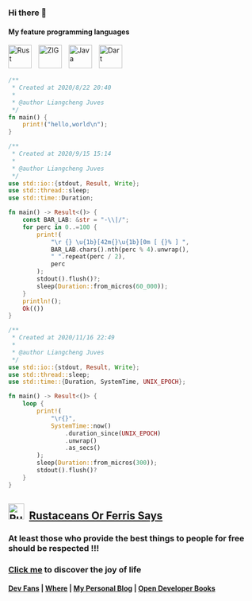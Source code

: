 ### Hi there 👋

<!-- # Happy, free, creative. -->

#### My feature programming languages

<picture><source media="(prefers-color-scheme: dark)" srcset="https://fastweb.lcjuves.com/assets/svg/__Rust.svg"><source media="(prefers-color-scheme: light)" srcset="https://fastweb.lcjuves.com/assets/svg/Rust.svg"><img alt="Rust" src="https://fastweb.lcjuves.com/assets/svg/Rust.svg" width="47" height="47"></picture>&emsp;<img src="https://fastweb.lcjuves.com/assets/svg/ZIG.svg" width="47" height="47" alt="ZIG" />&emsp;<img
    src="https://fastweb.lcjuves.com/assets/svg/Java.svg" width="47" height="47" alt="Java" />&emsp;<img
    src="https://fastweb.lcjuves.com/assets/svg/Dart.svg" width="47" height="47" alt="Dart" />

```rust
/**
 * Created at 2020/8/22 20:40
 *
 * @author Liangcheng Juves
 */
fn main() {
    print!("hello,world\n");
}
```

```rust
/**
 * Created at 2020/9/15 15:14
 *
 * @author Liangcheng Juves
 */
use std::io::{stdout, Result, Write};
use std::thread::sleep;
use std::time::Duration;

fn main() -> Result<()> {
    const BAR_LAB: &str = "-\\|/";
    for perc in 0..=100 {
        print!(
            "\r {} \u{1b}[42m{}\u{1b}[0m [ {}% ] ",
            BAR_LAB.chars().nth(perc % 4).unwrap(),
            " ".repeat(perc / 2),
            perc
        );
        stdout().flush()?;
        sleep(Duration::from_micros(60_000));
    }
    println!();
    Ok(())
}
```

```rust
/**
 * Created at 2020/11/16 22:49
 *
 * @author Liangcheng Juves
 */
use std::io::{stdout, Result, Write};
use std::thread::sleep;
use std::time::{Duration, SystemTime, UNIX_EPOCH};

fn main() -> Result<()> {
    loop {
        print!(
            "\r{}",
            SystemTime::now()
                .duration_since(UNIX_EPOCH)
                .unwrap()
                .as_secs()
        );
        sleep(Duration::from_micros(300));
        stdout().flush()?
    }
}
```

## <img src="https://fastweb.lcjuves.com/assets/svg/rustacean-flat-happy.svg" width="32" height="32" alt="Rustacean Happy"/>&nbsp; [Rustaceans Or Ferris Says](https://github.com/LcJuves/rustaceans)

### At least those who provide the best things to people for free should be respected !!!

### [Click me](https://github.com/MeyouRepo) to discover the joy of life

#### [Dev Fans](https://devfans.lcjuves.com) | [Where](https://where.lcjuves.com) | [My Personal Blog](https://blog.lcjuves.com) | [Open Developer Books](https://odb.lcjuves.com)

<!--
**LcJuves/lcjuves** is a ✨ _special_ ✨ repository because its `README.md` (this file) appears on your GitHub profile.

Here are some ideas to get you started:

- 🔭 I’m currently working on ...
- 🌱 I’m currently learning ...
- 👯 I’m looking to collaborate on ...
- 🤔 I’m looking for help with ...
- 💬 Ask me about ...
- 📫 How to reach me: ...
- 😄 Pronouns: ...
- ⚡ Fun fact: ...
-->
